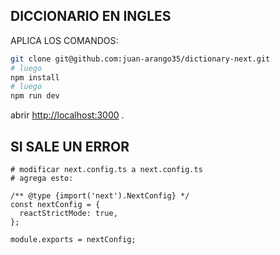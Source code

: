 

## DICCIONARIO EN INGLES

APLICA LOS COMANDOS:

```bash
git clone git@github.com:juan-arango35/dictionary-next.git
# luego
npm install
# luego
npm run dev
```

abrir [http://localhost:3000](http://localhost:3000) .

## SI SALE UN ERROR

```bahs
# modificar next.config.ts a next.config.ts 
# agrega esto:

/** @type {import('next').NextConfig} */
const nextConfig = {
  reactStrictMode: true,
};

module.exports = nextConfig;



```

